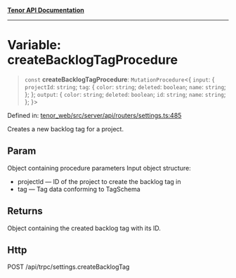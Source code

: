 [**Tenor API Documentation**](../../README.md)

***

# Variable: createBacklogTagProcedure

> `const` **createBacklogTagProcedure**: `MutationProcedure`\<\{ `input`: \{ `projectId`: `string`; `tag`: \{ `color`: `string`; `deleted`: `boolean`; `name`: `string`; \}; \}; `output`: \{ `color`: `string`; `deleted`: `boolean`; `id`: `string`; `name`: `string`; \}; \}\>

Defined in: [tenor\_web/src/server/api/routers/settings.ts:485](https://github.com/Apantli/Tenor/blob/551fcec623199ab0ac9668d926e7d67c9012d18e/tenor_web/src/server/api/routers/settings.ts#L485)

Creates a new backlog tag for a project.

## Param

Object containing procedure parameters
Input object structure:
- projectId — ID of the project to create the backlog tag in
- tag — Tag data conforming to TagSchema

## Returns

Object containing the created backlog tag with its ID.

## Http

POST /api/trpc/settings.createBacklogTag
